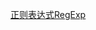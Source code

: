 [正则表达式RegExp](https://developer.mozilla.org/zh-CN/docs/Web/JavaScript/Reference/Global_Objects/RegExp)